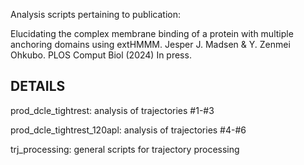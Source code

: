Analysis scripts pertaining to publication:

Elucidating the complex membrane binding of a protein with multiple anchoring
domains using extHMMM. Jesper J. Madsen & Y. Zenmei Ohkubo. PLOS Comput Biol (2024) In press.

## DETAILS ##
prod_dcle_tightrest: analysis of trajectories #1-#3

prod_dcle_tightrest_120apl: analysis of trajectories #4-#6

trj_processing: general scripts for trajectory processing
